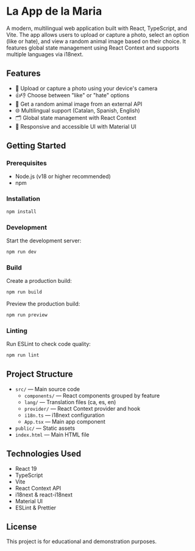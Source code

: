 # La App de la Maria

A modern, multilingual web application built with React, TypeScript, and Vite. The app allows users to upload or capture a photo, select an option (like or hate), and view a random animal image based on their choice. It features global state management using React Context and supports multiple languages via i18next.

## Features

- 📸 Upload or capture a photo using your device's camera
- 👍👎 Choose between "like" or "hate" options
- 🐶 Get a random animal image from an external API
- 🌐 Multilingual support (Catalan, Spanish, English)
- 🗂️ Global state management with React Context
- 🎨 Responsive and accessible UI with Material UI

## Getting Started

### Prerequisites
- Node.js (v18 or higher recommended)
- npm

### Installation

```bash
npm install
```

### Development

Start the development server:

```bash
npm run dev
```

### Build

Create a production build:

```bash
npm run build
```

Preview the production build:

```bash
npm run preview
```

### Linting

Run ESLint to check code quality:

```bash
npm run lint
```

## Project Structure

- `src/` — Main source code
  - `components/` — React components grouped by feature
  - `lang/` — Translation files (ca, es, en)
  - `provider/` — React Context provider and hook
  - `i18n.ts` — i18next configuration
  - `App.tsx` — Main app component
- `public/` — Static assets
- `index.html` — Main HTML file

## Technologies Used
- React 19
- TypeScript
- Vite
- React Context API
- i18next & react-i18next
- Material UI
- ESLint & Prettier

## License

This project is for educational and demonstration purposes.
